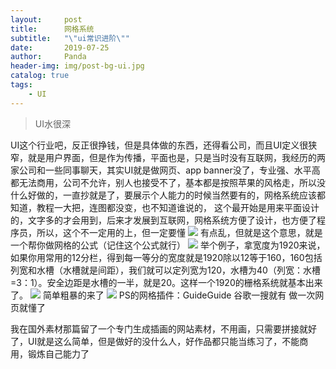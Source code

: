 ```yaml
---
layout:     post
title:      网格系统
subtitle:   "\"ui常识进阶\""
date:       2019-07-25
author:     Panda
header-img: img/post-bg-ui.jpg
catalog: true
tags:
    - UI
---
```


>UI水很深

UI这个行业吧，反正很挣钱，但是具体做的东西，还得看公司，而且UI定义很狭窄，就是用户界面，但是作为传播，平面也是，只是当时没有互联网，我经历的两家公司和一些同事聊天，其实UI就是做网页、app
banner没了，专业强、水平高都无法商用，公司不允许，别人也接受不了，基本都是按照苹果的风格走，所以没什么好做的，一直抄就是了，要展示个人能力的时候当然要有的，网格系统应该都知道，教程一大把，连图都没变，也不知道谁说的，
这个最开始是用来平面设计的，文字多的才会用到，后来才发展到互联网，网格系统方便了设计，也方便了程序员，所以，这个不一定用的上，但一定要懂
![](http://ww2.sinaimg.cn/large/006tNc79ly1g5cem61ycnj311v0u00uh.jpg)
有点乱，但就是这个意思，就是一个帮你做网格的公式（记住这个公式就行）
![](http://ww3.sinaimg.cn/large/006tNc79ly1g5ceok79zlj30rk0zaq37.jpg)
举个例子，拿宽度为1920来说，如果你用常用的12分栏，得到每一等分的宽度就是1920除以12等于160，160包括列宽和水槽（水槽就是间距），我们就可以定列宽为120，水槽为40（列宽：水槽=3：1）。安全边距是水槽的一半，就是20。这样一个1920的栅格系统就基本出来了。
![](http://ww4.sinaimg.cn/large/006tNc79ly1g5cerkhjzjj312w0rognn.jpg)
简单粗暴的来了
![](http://ww4.sinaimg.cn/large/006tNc79ly1g5cerkhjzjj312w0rognn.jpg)
PS的网格插件：GuideGuide 谷歌一搜就有
做一次网页就懂了

我在国外素材那篇留了一个专门生成插画的网站素材，不用画，只需要拼接就好了，UI就是这么简单，但是做好的没什么人，好作品都只能当练习了，不能商用，锻炼自己能力了
